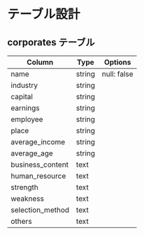 # テーブル設計

## corporates テーブル

| Column             | Type   | Options                   |
| ------------------ | ------ | ------------------------- |
| name               | string | null: false               |
| industry           | string |                           |
| capital            | string |                           |
| earnings           | string |                           |
| employee           | string |                           |
| place              | string |                           |
| average_income     | string |                           |
| average_age        | string |                           |
| business_content   | text   |                           |
| human_resource     | text   |                           |
| strength           | text   |                           |
| weakness           | text   |                           |
| selection_method   | text   |                           |
| others             | text   |                           |